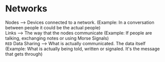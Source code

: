 # Networks
Nodes --> Devices connected to a network. (Example: In a conversation between people it could be the actual people)  
Links --> The way that the nodes communicate (Example: If people are talking, exchanging notes or using Morse Signals)  
`RED` Data Sharing --> What is actually communicated. The data itself (Example: What is actually being told, written or signaled. It's the message that gets through)

